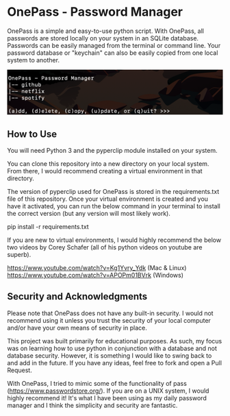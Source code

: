 # OnePass - Password Manager
OnePass is a simple and easy-to-use python script. With OnePass, all passwords are stored locally on your system in an SQLite database. Passwords can be easily managed from the terminal or command line. Your password database or "keychain" can also be easily copied from one local system to another.

![Menu Screenshot](img/menu.png)

## How to Use
You will need Python 3 and the pyperclip module installed on your system. 

You can clone this repository into a new directory on your local system. From there, I would recommend creating a virtual environment in that directory. 

The version of pyperclip used for OnePass is stored in the requirements.txt file of this repository. Once your virtual environment is created and you have it activated, you can run the below command in your terminal to install the correct version (but any version will most likely work).

pip install -r requirements.txt

If you are new to virtual environments, I would highly recommend the below two videos by Corey Schafer (all of his python videos on youtube are superb).

https://www.youtube.com/watch?v=Kg1Yvry_Ydk (Mac & Linux)\
https://www.youtube.com/watch?v=APOPm01BVrk (Windows)

## Security and Acknowledgments
Please note that OnePass does not have any built-in security. I would not recommend using it unless you trust the security of your local computer and/or have your own means of security in place.

This project was built primarily for educational purposes. As such, my focus was on learning how to use python in conjunction with a database and not database security. However, it is something I would like to swing back to and add in the future. If you have any ideas, feel free to fork and open a Pull Request.

With OnePass, I tried to mimic some of the functionality of pass (https://www.passwordstore.org/). If you are on a UNIX system, I would highly recommend it! It's what I have been using as my daily password manager and I think the simplicity and security are fantastic.


